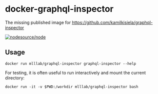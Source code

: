 # docker-graphql-inspector

The missing published image for https://github.com/kamilkisiela/graphql-inspector

[![nodesource/node](http://dockeri.co/image/mlllab/graphql-inspector)](https://hub.docker.com/r/mlllab/graphql-inspector)

## Usage

    docker run mlllab/graphql-inspector graphql-inspector --help

For testing, it is often useful to run interactively and mount the current directory:

    docker run -it -v $PWD:/workdir mlllab/graphql-inspector bash 
